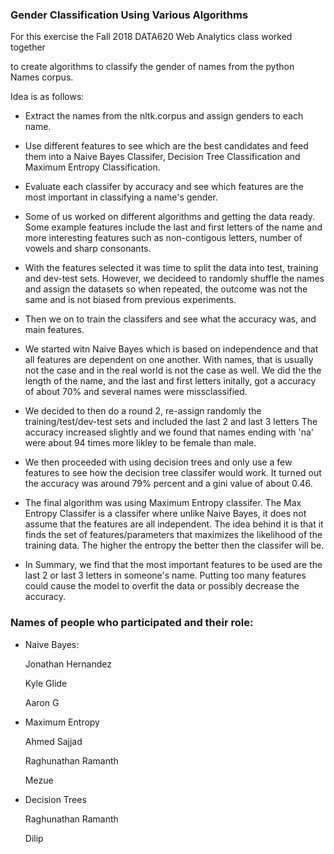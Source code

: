 ### Gender Classification Using Various Algorithms

<p> For this exercise the Fall 2018 DATA620 Web Analytics class worked together

to create algorithms to classify the gender of names from the python Names corpus. </p>

Idea is as follows:

- Extract the names from the nltk.corpus and assign genders to each name.

- Use different features to see which are the best candidates and feed them into
a Naive Bayes Classifer, Decision Tree Classification and Maximum Entropy Classification.

- Evaluate each classifer by accuracy and see which features are the most important
in classifying a name's gender.

- Some of us worked on different algorithms and getting the data ready.
Some example features include the last and first letters of the name and more interesting
features such as non-contigous letters, number of vowels and sharp consonants.

- With the features selected it was time to split the data into test, training and dev-test sets.
However, we decideed to randomly shuffle the names and assign the datasets so when repeated, the outcome
was not the same and is not biased from previous experiments.

- Then we on to train the classifers and see what the accuracy was, and main features.

- We started witn Naive Bayes which is based on independence and that all features are dependent on one another.
With names, that is usually not the case and in the real world is not the case as well. We did the the length of the name,
and the last and first letters initally, got a accuracy of about 70% and several names were missclassified.

- We decided to then do a round 2, re-assign randomly the training/test/dev-test sets and included the last 2 and last 3 letters
The accuracy increased slightly and we found that names ending with 'na' were about 94 times more likley to be female than male.

- We then proceeded with using decision trees and only use a few features to see how the decision tree classifer would work.
It turned out the accuracy was around 79% percent and a gini value of about 0.46.

- The final algorithm was using Maximum Entropy classifer. The Max Entropy Classifer is a classifer where unlike Naive Bayes,
it does not assume that the features are all independent. The idea behind it is that it finds the set of features/parameters that maximizes the likelihood of the training data. The higher the entropy the better then the classifer will be.

- In Summary, we find that the most important features to be used are the last 2 or last 3 letters in someone's name. Putting too many features could cause the model to overfit the data or possibly decrease the accuracy.

### Names of people who participated and their role:

- Naive Bayes:

    Jonathan Hernandez
    
    Kyle Glide
    
    Aaron G
    
- Maximum Entropy

    Ahmed Sajjad
    
    Raghunathan Ramanth
    
    Mezue
    
- Decision Trees

    Raghunathan Ramanth
    
    Dilip
